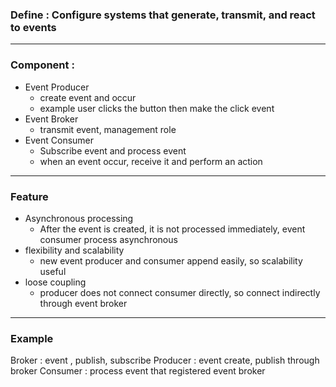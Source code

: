 ### Define :  Configure systems that generate, transmit, and react to events 

---
### Component : 

- Event Producer 
	- create event and occur 
	- example user clicks the button then make the click event 
- Event Broker 
	- transmit event, management role
- Event Consumer 
	- Subscribe event and process event 
	- when an event occur, receive it and perform an action 

----
###  Feature 
- Asynchronous processing 
	- After the event is created, it is not processed immediately, event consumer process asynchronous 
- flexibility and scalability 
	- new event producer and consumer append easily, so scalability useful 
- loose coupling 
	- producer does not connect consumer directly, so connect indirectly through event broker 


----

### Example 

Broker : event  , publish, subscribe 
Producer : event create, publish through broker
Consumer : process event that registered event broker 

